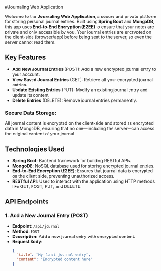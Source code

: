 #Journaling Web Application

Welcome to the **Journaling Web Application**, a secure and private platform for storing personal journal entries. Built using **Spring Boot** and **MongoDB**, this app uses **End-to-End Encryption (E2EE)** to ensure that your notes are private and only accessible by you. Your journal entries are encrypted on the client-side (browser/app) before being sent to the server, so even the server cannot read them.

## Key Features

- **Add New Journal Entries** (POST): Add a new encrypted journal entry to your account.
- **View Saved Journal Entries** (GET): Retrieve all your encrypted journal entries.
- **Update Existing Entries** (PUT): Modify an existing journal entry and update its content.
- **Delete Entries** (DELETE): Remove journal entries permanently.

### **Secure Data Storage**:
All journal content is encrypted on the client-side and stored as encrypted data in MongoDB, ensuring that no one—including the server—can access the original content of your journal.

## Technologies Used

- **Spring Boot**: Backend framework for building RESTful APIs.
- **MongoDB**: NoSQL database used for storing encrypted journal entries.
- **End-to-End Encryption (E2EE)**: Ensures that journal data is encrypted on the client side, preventing unauthorized access.
- **RESTful API**: Used to interact with the application using HTTP methods like GET, POST, PUT, and DELETE.

## API Endpoints

### 1. **Add a New Journal Entry** (POST)
- **Endpoint**: `/api/journal`
- **Method**: `POST`
- **Description**: Add a new journal entry with encrypted content.
- **Request Body**:
  ```json
  {
    "title": "My first journal entry",
    "content": "Encrypted content here"
  }
